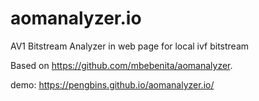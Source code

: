 # aomanalyzer.io
AV1 Bitstream Analyzer in web page for local ivf bitstream 

Based on https://github.com/mbebenita/aomanalyzer.


 demo: https://pengbins.github.io/aomanalyzer.io/
 
 
 
 
 
 
